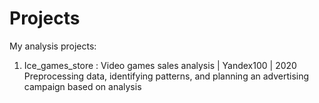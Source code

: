 # Projects
My analysis projects:
1. Ice_games_store :
    Video games sales analysis | Yandex100 | 2020
    Preprocessing data, identifying patterns, and planning an advertising campaign based on analysis

